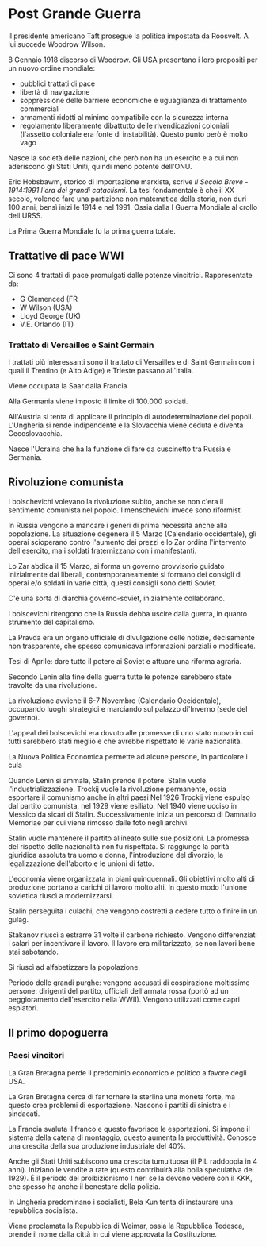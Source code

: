 # Post Grande Guerra
Il presidente americano Taft prosegue la politica impostata da Roosvelt. A lui succede Woodrow Wilson.

8 Gennaio 1918 discorso di Woodrow. Gli USA presentano i loro propositi per un nuovo ordine mondiale:
- pubblici trattati di pace
- libertà di navigazione
- soppressione delle barriere economiche e uguaglianza di trattamento commerciali
- armamenti ridotti al minimo compatibile con la sicurezza interna
- regolamento liberamente dibattutto delle rivendicazioni coloniali (l'assetto coloniale era fonte di instabilità). Questo punto però è molto vago

Nasce la società delle nazioni, che però non ha un esercito e a cui non aderiscono gli Stati Uniti, quindi meno potente dell'ONU.

Eric Hobsbawm, storico di importazione marxista, scrive *Il Secolo Breve - 1914:1991 l'era dei grandi cataclismi*.
La tesi fondamentale è che il XX secolo, volendo fare una partizione non matematica della storia, non duri 100 anni, bensì inizi le 1914 e nel 1991. Ossia dalla I Guerra Mondiale al crollo dell'URSS.

La Prima Guerra Mondiale fu la prima guerra totale.

## Trattative di pace WWI
Ci sono 4 trattati di pace promulgati dalle potenze vincitrici. Rappresentate da:
- G Clemenced (FR
- W Wilson (USA)
- Lloyd George (UK)
- V.E. Orlando (IT)

### Trattato di Versailles e Saint Germain

I trattati più interessanti sono il trattato di Versailles e di Saint Germain con i quali il Trentino (e Alto Adige) e Trieste passano all'Italia.

Viene occupata la Saar dalla Francia

Alla Germania viene imposto il limite di 100.000 soldati.

All'Austria si tenta di applicare il principio di autodeterminazione dei popoli. L'Ungheria si rende indipendente e la Slovacchia viene ceduta e diventa Cecoslovacchia.

Nasce l'Ucraina che ha la funzione di fare da cuscinetto tra Russia e Germania.

## Rivoluzione comunista
I bolschevichi volevano la rivoluzione subito, anche se non c'era il sentimento comunista nel popolo.
I menschevichi invece sono riformisti

In Russia vengono a mancare i generi di prima necessità anche alla popolazione. La situazione degenera il 5 Marzo (Calendario occidentale), gli operai scioperano contro l'aumento dei prezzi e lo Zar ordina l'intervento dell'esercito, ma i soldati fraternizzano con i manifestanti.

Lo Zar abdica il 15 Marzo, si forma un governo provvisorio guidato inizialmente dai liberali, contemporaneamente si formano dei consigli di operai e/o soldati in varie città, questi consigli sono detti Soviet.

C'è una sorta di diarchia governo-soviet, inizialmente collaborano.

I bolscevichi ritengono che la Russia debba uscire dalla guerra, in quanto strumento del capitalismo.

La Pravda era un organo ufficiale di divulgazione delle notizie, decisamente non trasparente, che spesso comunicava informazioni parziali o modificate.

Tesi di Aprile: dare tutto il potere ai Soviet e attuare una riforma agraria.

Secondo Lenin alla fine della guerra tutte le potenze sarebbero state travolte da una rivoluzione.

La rivoluzione avviene il 6-7 Novembre (Calendario Occidentale), occupando luoghi strategici e marciando sul palazzo di'Inverno (sede del governo).

L'appeal dei bolscevichi era dovuto alle promesse di uno stato nuovo in cui tutti sarebbero stati meglio e che avrebbe rispettato le varie nazionalità.

La Nuova Politica Economica permette ad alcune persone, in particolare i cula

Quando Lenin si ammala, Stalin prende il potere.
Stalin vuole l'industrializzazione.
Trockij vuole la rivoluzione permanente, ossia esportare il comunismo anche in altri paesi
Nel 1926 Trockij viene espulso dal partito comunista, nel 1929 viene esiliato. Nel 1940 viene ucciso in Messico da sicari di Stalin. Successivamente inizia un percorso di Damnatio Memoriae per cui viene rimosso dalle foto negli archivi.

Stalin vuole mantenere il partito allineato sulle sue posizioni.
La promessa del rispetto delle nazionalità non fu rispettata.
Si raggiunge la parità giuridica assoluta tra uomo e donna, l'introduzione del divorzio, la legalizzazione dell'aborto e le unioni di fatto.

L'economia viene organizzata in piani quinquennali. Gli obiettivi molto alti di produzione portano a carichi di lavoro molto alti. In questo modo l'unione sovietica riuscì a modernizzarsi.

Stalin perseguita i culachi, che vengono costretti a cedere tutto o finire in un gulag.

Stakanov riuscì a estrarre 31 volte il carbone richiesto.
Vengono differenziati i salari per incentivare il lavoro.
Il lavoro era militarizzato, se non lavori bene stai sabotando.

Si riuscì ad alfabetizzare la popolazione.

Periodo delle grandi purghe: vengono accusati di cospirazione moltissime persone: dirigenti del partito, ufficiali dell'armata rossa (portò ad un peggioramento dell'esercito nella WWII). Vengono utilizzati come capri espiatori.

## Il primo dopoguerra
### Paesi vincitori
La Gran Bretagna perde il predominio economico e politico a favore degli USA.

La Gran Bretagna cerca di far tornare la sterlina una moneta forte, ma questo crea problemi di esportazione.
Nascono i partiti di sinistra e i sindacati.

La Francia svaluta il franco e questo favorisce le esportazioni. Si impone il sistema della catena di montaggio, questo aumenta la produttività.
Conosce una crescita della sua produzione industriale del 40%.

Anche gli Stati Uniti subiscono una crescita tumultuosa (il PIL raddoppia in 4 anni). Iniziano le vendite a rate (questo contribuirà alla bolla speculativa del 1929).
È il periodo del proibizionismo
I neri se la devono vedere con il KKK, che spesso ha anche il benestare della polizia.

In Ungheria predominano i socialisti, Bela Kun tenta di instaurare una repubblica socialista.

Viene proclamata la Repubblica di Weimar, ossia la Repubblica Tedesca, prende il nome dalla città in cui viene approvata la Costituzione.